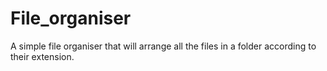 # File_organiser
A simple file organiser that will arrange all the files in a folder according to their extension.
